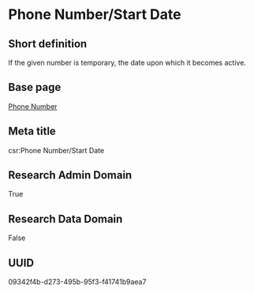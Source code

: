 # Phone Number/Start Date
## Short definition
If the given number is temporary, the date upon which it becomes active.
## Base page
[Phone Number](https://github.com/EuroCRIS/CASRAI-Dictionairies/blob/main/Objects/Phone%20Number.md)
## Meta title
csr:Phone Number/Start Date
## Research Admin Domain
True
## Research Data Domain
False
## UUID
09342f4b-d273-495b-95f3-f41741b9aea7
